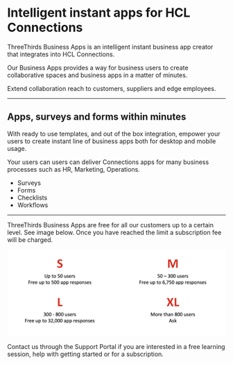 # Intelligent instant apps for HCL Connections

ThreeThirds Business Apps is an intelligent instant business app creator that integrates into HCL Connections.

Our Business Apps provides a way for business users to create collaborative spaces and business apps in a matter of minutes.

Extend collaboration reach to customers, suppliers and edge employees.

______

## Apps, surveys and forms within minutes

With ready to use templates, and out of the box integration, empower your users to create instant line of business apps both for desktop and mobile usage.

Your users can users can deliver Connections apps for many business processes such as HR, Marketing, Operations.

* Surveys
* Forms
* Checklists
* Workflows

______

ThreeThirds Business Apps are free for all our customers up to a certain level. See image below. Once you have reached the limit a subscription fee will be charged.

![Freemium](/assets/images/screen-shots/businessapps/businessapps-sizes.png)

Contact us through the Support Portal if you are interested in a free learning session, help with getting started or for a subscription.
